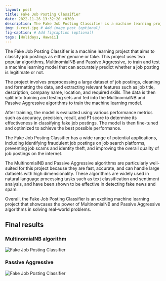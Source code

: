 ```yaml
---
layout: post
title: Fake Job Posting Classifier
date: 2022-11-26 13:32:20 +0300
description: The Fake Job Posting Classifier is a machine learning project that aims to classify job postings as either genuine or fake. # Add post description (optional)
img: i-rest.jpg # Add image post (optional)
fig-caption: # Add figcaption (optional)
tags: [Holidays, Hawaii]
---
```

The Fake Job Posting Classifier is a machine learning project that aims to classify job postings as either genuine or fake. This project uses two popular algorithms, MultinomialNB and Passive Aggressive, to train and test a machine learning model that can accurately predict whether a job posting is legitimate or not.

The project involves preprocessing a large dataset of job postings, cleaning and formatting the data, and extracting relevant features such as job title, description, company name, location, and required skills. The data is then split into training and testing sets and fed into the MultinomialNB and Passive Aggressive algorithms to train the machine learning model.

After training, the model is evaluated using various performance metrics such as accuracy, precision, recall, and F1 score to determine its effectiveness in classifying fake job postings. The model is then fine-tuned and optimized to achieve the best possible performance.

The Fake Job Posting Classifier has a wide range of potential applications, including identifying fraudulent job postings on job search platforms, preventing job scams and identity theft, and improving the overall quality of job postings on the internet.

The MultinomialNB and Passive Aggressive algorithms are particularly well-suited for this project because they are fast, accurate, and can handle large datasets with high dimensionality. These algorithms are widely used in natural language processing tasks such as text classification and sentiment analysis, and have been shown to be effective in detecting fake news and spam.

Overall, the Fake Job Posting Classifier is an exciting machine learning project that showcases the power of MultinomialNB and Passive Aggressive algorithms in solving real-world problems.

## Final results

### MultinomialNB algorithm

![Fake Job Posting Classifier]({{site.baseurl}}/assets/img/FakeJob/MultinomialNB.png)

### Passive Aggressive

![Fake Job Posting Classifier]({{site.baseurl}}/assets/img/FakeJob/PassiveAggressive.png)

